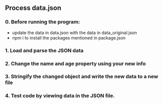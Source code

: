 ## Process data.json
### 0. Before running the program:
  - update the data in data.json with the data in data_original.json
  - npm i to install the packages mentioned in package.json
### 1. Load and parse the JSON data
### 2. Change the name and age property using your new info
### 3. Stringify the changed object and write the new data to a new file
### 4. Test code by viewing data in the JSON file.
